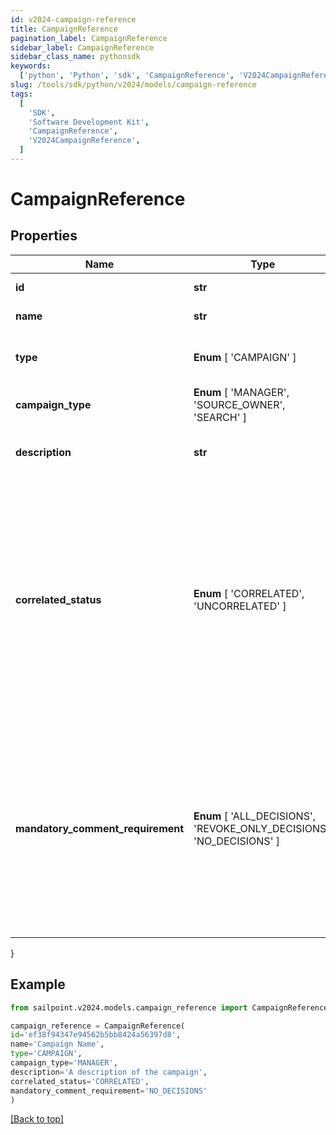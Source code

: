 ```yaml
---
id: v2024-campaign-reference
title: CampaignReference
pagination_label: CampaignReference
sidebar_label: CampaignReference
sidebar_class_name: pythonsdk
keywords:
  ['python', 'Python', 'sdk', 'CampaignReference', 'V2024CampaignReference']
slug: /tools/sdk/python/v2024/models/campaign-reference
tags:
  [
    'SDK',
    'Software Development Kit',
    'CampaignReference',
    'V2024CampaignReference',
  ]
---
```


# CampaignReference

## Properties

| Name | Type | Description | Notes |
| --- | --- | --- | --- |
| **id** | **str** | The unique ID of the campaign. | [required] |
| **name** | **str** | The name of the campaign. | [required] |
| **type** | **Enum** [ 'CAMPAIGN' ] | The type of object that is being referenced. | [required] |
| **campaign_type** | **Enum** [ 'MANAGER', 'SOURCE_OWNER', 'SEARCH' ] | The type of the campaign. | [required] |
| **description** | **str** | The description of the campaign set by the admin who created it. | [required] |
| **correlated_status** | **Enum** [ 'CORRELATED', 'UNCORRELATED' ] | The correlatedStatus of the campaign. Only SOURCE_OWNER campaigns can be Uncorrelated. An Uncorrelated certification campaign only includes Uncorrelated identities (An identity is uncorrelated if it has no accounts on an authoritative source). | [required] |
| **mandatory_comment_requirement** | **Enum** [ 'ALL_DECISIONS', 'REVOKE_ONLY_DECISIONS', 'NO_DECISIONS' ] | Determines whether comments are required for decisions during certification reviews. You can require comments for all decisions, revoke-only decisions, or no decisions. By default, comments are not required for decisions. | [required] |

}

## Example

```python
from sailpoint.v2024.models.campaign_reference import CampaignReference

campaign_reference = CampaignReference(
id='ef38f94347e94562b5bb8424a56397d8',
name='Campaign Name',
type='CAMPAIGN',
campaign_type='MANAGER',
description='A description of the campaign',
correlated_status='CORRELATED',
mandatory_comment_requirement='NO_DECISIONS'
)

```

[[Back to top]](#)
